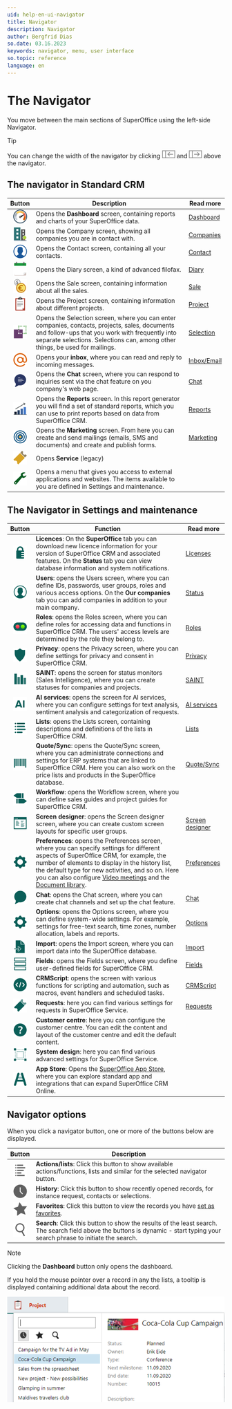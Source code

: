 ```yaml
---
uid: help-en-ui-navigator
title: Navigator
description: Navigator
author: Bergfrid Dias
so.date: 03.16.2023
keywords: navigator, menu, user interface
so.topic: reference
language: en
---
```


# The Navigator

You move between the main sections of SuperOffice using the left-side Navigator.

> [!TIP]
> You can change the width of the navigator by clicking ![icon][img21] and ![icon][img22] above the navigator.

## The navigator in Standard CRM

| Button | Description | Read more |
|:-:|---|---|
| ![icon][img3] |Opens the **Dashboard** screen, containing reports and charts of your SuperOffice data.| [Dashboard][1] |
| ![icon][img4] | Opens the Company screen, showing all companies you are in contact with. | [Companies][2] |
| ![icon][img5] | Opens the Contact screen, containing all your contacts. | [Contact][3] |
| ![icon][img6] | Opens the Diary screen, a kind of advanced filofax. |  [Diary][4] |
| ![icon][img7] | Opens the Sale screen, containing information about all the sales. | [Sale][5] |
| ![icon][img8] | Opens the Project screen, containing information about different projects. | [Project][6] |
| ![icon][img9] | Opens the Selection screen, where you can enter companies, contacts, projects, sales, documents and follow-ups that you work with frequently into separate selections. Selections can, among other things, be used for mailings. | [Selection][7] |
| ![icon][img10] | Opens your **inbox**, where you can read and reply to incoming messages.| [Inbox/Email][8] |
| ![icon][img11] | Opens the **Chat** screen, where you can respond to inquiries sent via the chat feature on you company's web page. | [Chat][9] |
| ![icon][img12] | Opens the **Reports** screen. In this report generator you will find a set of standard reports, which you can use to print reports based on data from SuperOffice CRM. | [Reports][10] |
| ![icon][img13] | Opens the **Marketing** screen. From here you can create and send mailings (emails, SMS and documents) and create and publish forms. | [Marketing][11] |
| ![icon][img14] | Opens **Service** (legacy) | |
| ![icon][img15] | Opens a menu that gives you access to external applications and websites. The items available to you are defined in Settings and maintenance. | |

## The Navigator in Settings and maintenance

| Button | Function | Read more |
|:-:|---|---|
| ![icon][img42] | **Licences**: On the **SuperOffice** tab you can download new licence information for your version of SuperOffice CRM and associated features. On the **Status** tab you can view database information and system notifications. | [Licenses][45] |
| ![icon][img43] | **Users**: opens the Users screen, where you can define IDs, passwords, user groups, roles and various access options. On the **Our companies** tab you can add companies in addition to your main company. | [Status][46] |
| ![icon][img44] | **Roles**: opens the Roles screen, where you can define roles for accessing data and functions in SuperOffice CRM. The users' access levels are determined by the role they belong to. | [Roles][47] |
| ![icon][img45] | **Privacy**: opens the Privacy screen, where you can define settings for privacy and consent in SuperOffice CRM. | [Privacy][48] |
| ![icon][img46] | **SAINT**: opens the screen for status monitors (Sales Intelligence), where you can create statuses for companies and projects. | [SAINT][49] |
| ![icon][img47] | **AI services**: opens the screen for AI services, where you can configure settings for text analysis, sentiment analysis and categorization of requests. | [AI services][20] |
| ![icon][img48] | **Lists**: opens the Lists screen, containing descriptions and definitions of the lists in SuperOffice CRM. | [Lists][21] |
| ![icon][img49] | **Quote/Sync**: opens the Quote/Sync screen, where you can administrate connections and settings for ERP systems that are linked to SuperOffice CRM. Here you can also work on the price lists and products in the SuperOffice database. | [Quote/Sync][22] |
| ![icon][img50] | **Workflow**: opens the Workflow screen, where you can define sales guides and project guides for SuperOffice CRM. | |
| ![icon][img51] | **Screen designer**: opens the Screen designer screen, where you can create custom screen layouts for specific user groups. | [Screen designer][24] |
| ![icon][img52] | **Preferences**: opens the Preferences screen, where you can specify settings for different aspects of SuperOffice CRM, for example, the number of elements to display in the history list, the default type for new activities, and so on. Here you can also configure [Video meetings][42] and the [Document library][43]. | [Preferences][25] |
| ![icon][img41] | **Chat**: opens the Chat screen, where you can create chat channels and set up the chat feature. | [Chat][2] |
| ![icon][img53] | **Options**: opens the Options screen, where you can define system-wide settings. For example, settings for free-text search, time zones, number allocation, labels and reports. | [Options][26] |
| ![icon][img54] | **Import**: opens the Import screen, where you can import data into the SuperOffice database. | [Import][27] |
| ![icon][img55] | **Fields**: opens the Fields screen, where you define user-defined fields for SuperOffice CRM. | [Fields][28] |
| ![icon][img56] | **CRMScript**: opens the screen with various functions for scripting and automation, such as macros, event handlers and scheduled tasks. | [CRMScript][41] |
| ![icon][img57] | **Requests**: here you can find various settings for requests in SuperOffice Service. | [Requests][34]
| ![icon][img58] | **Customer centre**: here you can configure the customer centre. You can edit the content and layout of the customer centre and edit the default content. | |
| ![icon][img59] | **System design**: here you can find various advanced settings for SuperOffice Service. | |
| ![icon][img60] | **App Store**: Opens the [SuperOffice App Store][44], where you can explore standard app and integrations that can expand SuperOffice CRM Online. | |

## Navigator options

When you click a navigator button, one or more of the buttons below are displayed.

| Button | Description |
|:-:|---|
| ![icon][img26] | **Actions/lists**: Click this button to show available actions/functions, lists and similar for the selected navigator button. |
| ![icon][img23] | **History**: Click this button to show recently opened records, for instance request, contacts or selections. |
| ![icon][img24] | **Favorites**: Click this button to view the records you have [set as favorites][15]. |
| ![icon][img25] | **Search**: Click this button to show the results of the least search. The search field above the buttons is dynamic - start typing your search phrase to initiate the search. |

> [!NOTE]
> Clicking the **Dashboard** button only opens the dashboard.

If you hold the mouse pointer over a record in any the lists, a tooltip is displayed containing additional data about the record.

![Example -screenshot][img2]

<!-- Referenced links -->
[1]: ../../../dashboard/learn/index.md
[2]: ../../../company/learn/index.md
[3]: ../../../contact/learn/index.md
[4]: ../../../diary/learn/index.md
[5]: ../../../sale/learn/index.md
[6]: ../../../project/learn/index.md
[7]: ../../../search-options/selection/learn/index.md
[8]: ../../../email/inbox/learn/index.md
[9]: ../../../chat/learn/index.md
[10]: ../../../reports/learn/index.md
[11]: ../../../marketing/learn/index.md
[15]: ../../basics/fav.md
[34]: ../../../request/learn/index.md

[20]: ../../../ai/learn/index.md
[21]: ../../../admin/lists/learn/index.md
[22]: ../../../quote/learn/admin/index.md
[24]: ../../../ui/screen-designer/learn/index.md
[25]: ../../../admin/preferences/learn/index.md
[26]: ../../../admin/options/learn/index.md
[27]: ../../../admin/import/learn/index.md
[28]: ../../../custom-objects/learn/udef/index.md

[41]: ../../../automation/crmscript/learn/index.md
[42]: ../../../admin/preferences/learn/video-meetings/index.md
[43]: ../../../admin/preferences/learn/document-library/index.md
[44]: https://online.superoffice.com/appstore
[45]: ../../../admin/license/learn/index.md
[46]: ../../../admin/user-management/learn/index.md
[47]: ../../../admin/user-management/learn/role/index.md
[48]: ../../../security/privacy/learn/index.md
[49]: ../../../sale/saint/learn/index.md

<!-- Referenced images -->
[img2]: ../media/navigator-preview-sales.png
[img3]: ../../../../../common/icons/nav-dashboard-h32.png
[img4]: ../../../../../common/icons/nav-company-h32.png
[img5]: ../../../../../common/icons/nav-contact-h32.png
[img6]: ../../../../../common/icons/nav-diary-h32.png
[img7]: ../../../../../common/icons/nav-sale-h32.png
[img8]: ../../../../../common/icons/nav-project-h32.png
[img9]: ../../../../../common/icons/nav-selection-h32.png
[img10]: ../../../../../common/icons/nav-inbox-h32.png
[img11]: ../../../../../common/icons/nav-chat-h32.png
[img12]: ../../../../../common/icons/nav-reports-h32.png
[img13]: ../../../../../common/icons/nav-marketing-h32.png
[img14]: ../../../../../common/icons/nav-cs-h32.png
[img15]: ../../../../../common/icons/nav-tools-h32.png

[img21]: ../../../../../common/icons/left-collapse.png
[img22]: ../../../../../common/icons/left-expand.png
[img23]: ../../../../../common/icons/nav-history-h32.png
[img24]: ../../../../../common/icons/nav-fav-h32.png
[img25]: ../../../../../common/icons/nav-search-h32.png
[img26]: ../../../../../common/icons/nav-list-h32.png

[img41]: ../../../../../common/icons/nav-admin-chat-active-h32.png
[img42]: ../../../../../common/icons/nav-admin-licenses-active-h32.png
[img43]: ../../../../../common/icons/nav-admin-users-active-h32.png
[img44]: ../../../../../common/icons/nav-admin-roles-active-h32.png
[img45]: ../../../../../common/icons/nav-admin-privacy-active-h32.png
[img46]: ../../../../../common/icons/nav-admin-saint-active-h32.png
[img47]: ../../../../../common/icons/nav-ai-services-active-h32.png
[img48]: ../../../../../common/icons/nav-admin-lists-active-h32.png
[img49]: ../../../../../common/icons/nav-admin-products-active-h32.png
[img50]: ../../../../../common/icons/nav-admin-workflow-active-h32.png
[img51]: ../../../../../common/icons/nav-admin-confscreen-active-h32.png
[img52]: ../../../../../common/icons/nav-admin-preferences-active-h32.png
[img53]: ../../../../../common/icons/pref-system-active-h32.png
[img54]: ../../../../../common/icons/nav-admin-import-active-h32.png
[img55]: ../../../../../common/icons/nav-admin-fields-active-h32.png
[img56]: ../../../../../common/icons/nav-admin-crmscript-active-h32.png
[img57]: ../../../../../common/icons/nav-admin-requests-active-h32.png
[img58]: ../../../../../common/icons/nav-admin-custcenter-active-h32.png
[img59]: ../../../../../common/icons/nav-admin-systemdesign-active-h32.png
[img60]: ../../../../../common/icons/nav-admin-appstore-active-h32.png
